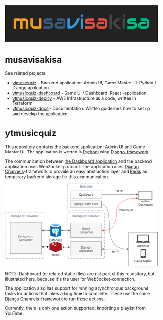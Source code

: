 ![Logo](docs/logo.png)

# musavisakisa

See related projects:

 * [ytmusicquiz][repo_ytmusicquiz] - Backend application: Admin UI, Game Master UI. Python / Django applcation.
 * [ytmusicquiz-dashboard][repo_ytmusicquiz_dashboard] - Game UI / Dashboard. React -application.
* [ytmusicquiz-deploy][repo_ytmusicquiz_deploy] - AWS Infrastructure as a code, written in Terraform.
* [ytmusicquiz-docs][repo_ytmusicquiz_docs] - Documentation: Written guidelines how to set up and develop the application.

# ytmusicquiz

This repository contains the backend application: Admin UI and Game Master UI. The application is written in [Python][python] using [Django-framework][django].

The communication between [the Dashboard application][repo_ytmusicquiz_dashboard] and the backend application uses WebSocket protocol. The application uses [Django Channels][django_channels]-framework to provide an easy abstraction layer and [Redis][redis] as temporary backend storage for this communication.

![Architecture](docs/architecture.png)

NOTE: Dashboard (or related static files) are not part of this repository, but illustrated here, because it's the user for WebSocket-connection.

The application also has support for running asynchronous background tasks for actions that takes a long time to complete. These use the same [Django Channels][django_channels]-framework to run these actions.

Currently, there is only one action supported: Importing a playlist from YouTube.


[python]: https://www.python.org/
[django]: https://www.djangoproject.com/
[django_channels]: https://channels.readthedocs.io/
[redis]: https://redis.io/
[repo_ytmusicquiz]: https://github.com/zcmander/ytmusicquiz/
[repo_ytmusicquiz_dashboard]: https://github.com/zcmander/ytmusicquiz-dashboard/
[repo_ytmusicquiz_deploy]: https://github.com/zcmander/ytmusicquiz-deploy/
[repo_ytmusicquiz_docs]: https://github.com/zcmander/ytmusicquiz-docs/